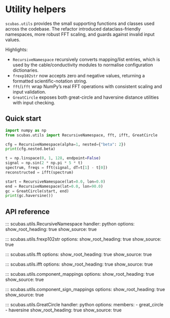 <!-- 
Author(s): Shibaji Chakraborty, Xueling Shi

Disclaimer:
SCUBAS is under the MIT license found in the root directory LICENSE.md 
Everyone is permitted to copy and distribute verbatim copies of this license 
document.

This version of the MIT Public License incorporates the terms
and conditions of MIT General Public License.
-->

# Utility helpers

`scubas.utils` provides the small supporting functions and classes used across
the codebase.  The refactor introduced dataclass-friendly namespaces, more
robust FFT scaling, and guards against invalid input values.

Highlights:

* `RecursiveNamespace` recursively converts mapping/list entries, which is
  used by the cable/conductivity modules to normalise configuration dictionaries.
* `frexp102str` now accepts zero and negative values, returning a formatted
  scientific-notation string.
* `fft`/`ifft` wrap NumPy’s real FFT operations with consistent scaling and
  input validation.
* `GreatCircle` exposes both great-circle and haversine distance utilities with
  input checking.

## Quick start

```python
import numpy as np
from scubas.utils import RecursiveNamespace, fft, ifft, GreatCircle

cfg = RecursiveNamespace(alpha=1, nested={"beta": 2})
print(cfg.nested.beta)

t = np.linspace(0, 1, 128, endpoint=False)
signal = np.sin(2 * np.pi * 5 * t)
spectrum, freqs = fft(signal, dT=t[1] - t[0])
reconstructed = ifft(spectrum)

start = RecursiveNamespace(lat=0.0, lon=0.0)
end = RecursiveNamespace(lat=0.0, lon=90.0)
gc = GreatCircle(start, end)
print(gc.haversine())
```

## API reference

::: scubas.utils.RecursiveNamespace
    handler: python
    options:
      show_root_heading: true
      show_source: true

::: scubas.utils.frexp102str
    options:
      show_root_heading: true
      show_source: true

::: scubas.utils.fft
    options:
      show_root_heading: true
      show_source: true

::: scubas.utils.ifft
    options:
      show_root_heading: true
      show_source: true

::: scubas.utils.component_mappings
    options:
      show_root_heading: true
      show_source: true

::: scubas.utils.component_sign_mappings
    options:
      show_root_heading: true
      show_source: true

::: scubas.utils.GreatCircle
    handler: python
    options:
      members:
        - great_circle
        - haversine
      show_root_heading: true
      show_source: true
